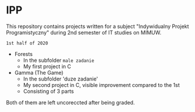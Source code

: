 # IPP

This repository contains projects written for a subject "Indywidualny Projekt Programistyczny" 
during 2nd semester of IT studies on MIMUW.

`1st half of 2020`

* Forests
	* In the subfolder `male zadanie` 
	* My first project in C
* Gamma (The Game)
	* In the subfolder 'duze zadanie'
	* My second project in C, visible improvement compared to the 1st
	* Consisting of 3 parts
	
Both of them are left uncoreccted after being graded. 	